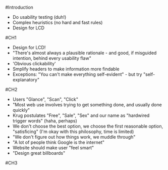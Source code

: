#Introduction
- Do usability testing (duh!)
- Complex heuristics (no hard and fast rules)
- Design for LCD

#CH1
- Design for LCD!
- "There's almost always a plausible rationale - and good, if misguided intention, behind every usability flaw"
- 'Obvious clickability'
- Smplify headers to make information more findable
- Exceptions: "You can't make everything self-evident" - but try "self-explanatory"

#CH2
- Users "Glance", "Scan", "Click"
- "Most web use involves trying to get something done, and usually done quickly"
- Krug postulates "Free", "Sale", "Sex" and our name as "hardwired trigger words" (haha, perhaps)
- We don't choose the best option, we choose the first reasonable option, "satisficing" (I'm okay with this philosophy, time is limited)
- "We don't figure out how things work, we muddle through"
- "A lot of people think Google is the internet"
- Website should make user "feel smart"
- "Design great billboards"

#CH3
